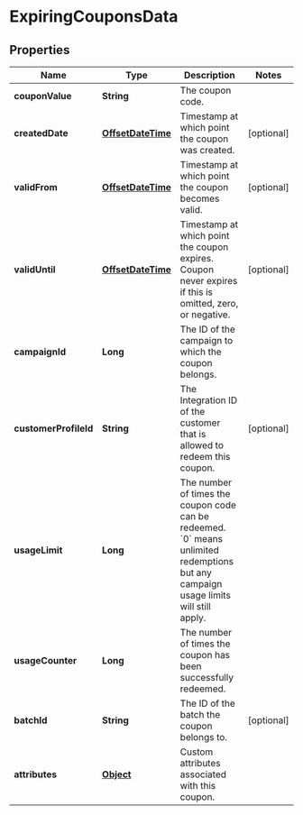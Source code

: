 

# ExpiringCouponsData

## Properties

Name | Type | Description | Notes
------------ | ------------- | ------------- | -------------
**couponValue** | **String** | The coupon code. | 
**createdDate** | [**OffsetDateTime**](OffsetDateTime.md) | Timestamp at which point the coupon was created. |  [optional]
**validFrom** | [**OffsetDateTime**](OffsetDateTime.md) | Timestamp at which point the coupon becomes valid. |  [optional]
**validUntil** | [**OffsetDateTime**](OffsetDateTime.md) | Timestamp at which point the coupon expires. Coupon never expires if this is omitted, zero, or negative. |  [optional]
**campaignId** | **Long** | The ID of the campaign to which the coupon belongs. | 
**customerProfileId** | **String** | The Integration ID of the customer that is allowed to redeem this coupon. |  [optional]
**usageLimit** | **Long** | The number of times the coupon code can be redeemed. &#x60;0&#x60; means unlimited redemptions but any campaign usage limits will still apply.  | 
**usageCounter** | **Long** | The number of times the coupon has been successfully redeemed. | 
**batchId** | **String** | The ID of the batch the coupon belongs to. |  [optional]
**attributes** | [**Object**](.md) | Custom attributes associated with this coupon. | 



